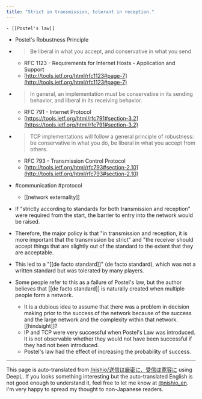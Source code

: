 ```yaml
---
title: "Strict in transmission, tolerant in reception."
---
```


    - [[Postel's law]]
- Postel's Robustness Principle
- > Be liberal in what you accept, and conservative in what you send
    - RFC 1123 - Requirements for Internet Hosts - Application and Support
    - [http://tools.ietf.org/html/rfc1123#page-7](http://tools.ietf.org/html/rfc1123#page-7)
- > In general, an implementation must be conservative in its sending behavior, and liberal in its receiving behavior.
    - RFC 791 - Internet Protocol
    - [https://tools.ietf.org/html/rfc791#section-3.2](https://tools.ietf.org/html/rfc791#section-3.2)
- > TCP implementations will follow a general principle of robustness: be conservative in what you do, be liberal in what you accept from others.
    - RFC 793 - Transmission Control Protocol
    - [http://tools.ietf.org/html/rfc793#section-2.10](http://tools.ietf.org/html/rfc793#section-2.10)
- #communication #protocol

    - [[network externality]]
- If "strictly according to standards for both transmission and reception" were required from the start, the barrier to entry into the network would be raised.
- Therefore, the major policy is that "in transmission and reception, it is more important that the transmission be strict" and "the receiver should accept things that are slightly out of the standard to the extent that they are acceptable.
- This led to a "[[de facto standard]]" (de facto standard), which was not a written standard but was tolerated by many players.
- Some people refer to this as a failure of Postel's law, but the author believes that [[de facto standard]] is naturally created when multiple people form a network.
    - It is a dubious idea to assume that there was a problem in decision making prior to the success of the network because of the success and the large network and the complexity within that network. [[hindsight]]?
    - IP and TCP were very successful when Postel's Law was introduced. It is not observable whether they would not have been successful if they had not been introduced.
    - Postel's law had the effect of increasing the probability of success.

---
This page is auto-translated from [/nishio/送信は厳密に、受信は寛容に](https://scrapbox.io/nishio/送信は厳密に、受信は寛容に) using DeepL. If you looks something interesting but the auto-translated English is not good enough to understand it, feel free to let me know at [@nishio_en](https://twitter.com/nishio_en). I'm very happy to spread my thought to non-Japanese readers.